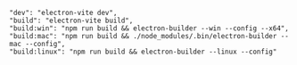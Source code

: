 
    "dev": "electron-vite dev",
    "build": "electron-vite build",
    "build:win": "npm run build && electron-builder --win --config --x64",
    "build:mac": "npm run build && ./node_modules/.bin/electron-builder --mac --config",
    "build:linux": "npm run build && electron-builder --linux --config"
